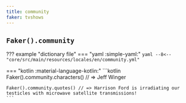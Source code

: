 ```yaml
---
title: community
faker: tvshows
---
```


## `Faker().community`

??? example "dictionary file"
    === "yaml :simple-yaml:"
        ```yaml
        --8<-- "core/src/main/resources/locales/en/community.yml"
        ```

=== "kotlin :material-language-kotlin:"
    ```kotlin
    Faker().community.characters() // => Jeff Winger

    Faker().community.quotes() // => Harrison Ford is irradiating our testicles with microwave satellite transmissions!
    ```
